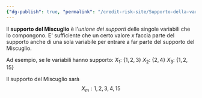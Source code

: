 ```yaml
---
{"dg-publish": true, "permalink": "/credit-risk-site/Supporto-della-variabile-casuale-Miscuglio/"}
---
```






Il **supporto del Miscuglio** è l'*unione dei supporti* delle singole variabili che lo compongono.
E' sufficiente che un certo valore $x$ faccia parte del supporto anche di una sola variabile per entrare a far parte del supporto del Miscuglio.

Ad esempio, se le variabili hanno supporto:
$X_1$: {$1, 2, 3$}
$X_2$: {$2, 4$}
$X_3$: {$1, 2, 15$}

Il supporto del Miscuglio sarà
$$X_m: {1, 2, 3, 4, 15}$$